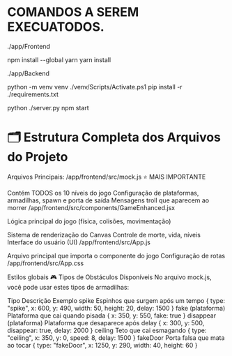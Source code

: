 # COMANDOS A SEREM EXECUATODOS.

./app/Frontend

npm install --global yarn
yarn install

./app/Backend

python -m venv venv
./venv/Scripts/Activate.ps1
pip install -r ./requirements.txt

python ./server.py
npm start

# 🗂️ Estrutura Completa dos Arquivos do Projeto
Arquivos Principais:
/app/frontend/src/mock.js ⭐ MAIS IMPORTANTE

Contém TODOS os 10 níveis do jogo
Configuração de plataformas, armadilhas, spawn e porta de saída
Mensagens troll que aparecem ao morrer
/app/frontend/src/components/GameEnhanced.jsx

Lógica principal do jogo (física, colisões, movimentação)

Sistema de renderização do Canvas
Controle de morte, vida, níveis
Interface do usuário (UI)
/app/frontend/src/App.js

Arquivo principal que importa o componente do jogo
Configuração de rotas
/app/frontend/src/App.css

Estilos globais
🎮 Tipos de Obstáculos Disponíveis
No arquivo mock.js, você pode usar estes tipos de armadilhas:

Tipo	Descrição	Exemplo
spike	Espinhos que surgem após um tempo	{ type: "spike", x: 600, y: 490, width: 50, height: 20, delay: 1500 }
fake (plataforma)	Plataforma que cai quando pisada	{ x: 350, y: 550, fake: true }
disappear (plataforma)	Plataforma que desaparece após delay	{ x: 300, y: 500, disappear: true, delay: 2000 }
ceiling	Teto que cai esmagando	{ type: "ceiling", x: 350, y: 0, speed: 8, delay: 1500 }
fakeDoor	Porta falsa que mata ao tocar	{ type: "fakeDoor", x: 1250, y: 290, width: 40, height: 60 }

